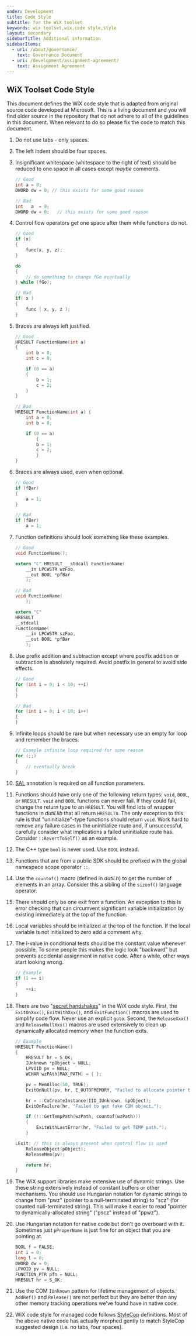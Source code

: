 ```yaml
---
under: Development
title: Code Style
subtitle: for the WiX toolset
keywords: wix toolset,wix,code style,style
layout: secondary
sidebarTitle: Additional information
sidebarItems:
  - uri: /about/governance/
    text: Governance Document
  - uri: /development/assignment-agreement/
    text: Assignment Agreement
---
```


## WiX Toolset Code Style

This document defines the WiX code style that is adapted from original source code developed at Microsoft. This is a living document and you will find older source in the repository that do not adhere to all of the guidelines in this document. When relevant to do so please fix the code to match this document.

1. Do not use tabs - only spaces.

2. The left indent should be four spaces.

3. Insignificant whitespace (whitespace to the right of text) should be reduced to one space in all cases except _maybe_ comments.

    ``` c
    // Good
    int a = 0;
    DWORD dw = 0; // this exists for some good reason

    // Bad
    int   a  = 0;
    DWORD dw = 0;   // this exists for some good reason
    ```

4. Control flow operators get one space after them while functions do not.

    ``` c
    // Good
    if (x)
    {
        func(x, y, z);
    }

    do
    {
        // do something to change fGo eventually
    } while (fGo);

    // Bad
    if( x )
    {
        func ( x, y, z );
    }
    ```

5. Braces are always left justified.

    ``` c
    // Good
    HRESULT FunctionName(int a)
    {
        int b = 0;
        int c = 0;

        if (0 == a)
        {
            b = 1;
            c = 2;
        }
    }

    // Bad
    HRESULT FunctionName(int a) {
        int a = 0;
        int b = 0;

        if (0 == a)
            {
            b = 1;
            c = 2;
            }
    }
    ```

6. Braces are always used, even when optional.

    ``` c
    // Good
    if (fBar)
    {
        a = 1;
    }

    // Bad
    if (fBar)
        a = 1;
    ```

7. Function definitions should look something like these examples.

    ``` c
    // Good
    void FunctionName();

    extern "C" HRESULT __stdcall FunctionName(
        __in LPCWSTR wzFoo,
        __out BOOL *pfBar
        );

    // Bad
    void FunctionName(
        );

    extern "C"
    HRESULT
    __stdcall
    FunctionName(
        __in LPCWSTR szFoo,
        __out BOOL *pfBar
        );
    ```

8. Use prefix addition and subtraction except where postfix addition or subtraction is absolutely required. Avoid postfix in general to avoid side effects.

    ``` c
    // Good
    for (int i = 0; i < 10; ++i)
    {
    }

    // Bad
    for (int i = 0; i < 10; i++)
    {
    }
    ```

9. Infinite loops should be rare but when necessary use an empty for loop and remember the braces.

    ``` c
    // Example infinite loop required for some reason
    for (;;)
    {
        // eventually break
    }
    ```

10. [SAL](http://msdn.microsoft.com/en-us/library/windows/desktop/aa383701.aspx) annotation is required on all function parameters.

11. Functions should have only one of the following return types: `void`, `BOOL`, or `HRESULT`. `void` and `BOOL` functions can never fail. If they could fail, change the return type to an `HRESULT`. You will find lots of wrapper functions in _dutil.lib_ that all return `HRESULT`s. The only exception to this rule is that "uninitialize"-type functions should return `void`. Work hard to remove any failure cases in the uninitialize route and, if unsuccessful, carefully consider what implications a failed uninitialize route has. Consider `::RevertToSelf()` as an example.

12. The C++ type `bool` is never used. Use `BOOL` instead.

13. Functions that are from a public SDK should be prefixed with the global namespace scope operator `::`.

14. Use the `countof()` macro (defined in _dutil.h_) to get the number of elements in an array. Consider this a sibling of the `sizeof()` language operator.

15. There should only be one exit from a function. An exception to this is error checking that can circumvent significant variable initialization by existing immediately at the top of the function.

16. Local variables should be initialized at the top of the function. If the local variable is not initialized to zero add a comment why.

17. The l-value in conditional tests should be the constant value whenever possible. To some people this makes the logic look "backward" but prevents accidental assignment in native code. After a while, other ways start looking wrong.

    ``` c
    // Example
    if (1 == i)
    {
        ++i;
    }
    ```

18. There are two "[secret handshakes](http://blogs.msdn.com/b/oldnewthing/archive/2005/01/06/347666.aspx)" in the WiX code style. First, the `ExitOnXxx()`, `ExitWithXxx()`, and `ExitFunction()` macros are used to simplify code flow. Never use an explicit `goto`. Second, the `ReleaseXxx()` and `ReleaseNullXxx()` macros are used extensively to clean up dynamically allocated memory when the function exits.

    ``` c
    // Example
    HRESULT FunctionName()
    {
        HRESULT hr = S_OK;
        IUnknown *pObject = NULL;
        LPVOID pv = NULL;
        WCHAR wzPAth[MAX_PATH] = { };

        pv = MemAlloc(50, TRUE);
        ExitOnNull(pv, hr, E_OUTOFMEMORY, "Failed to allocate pointer to nothing.");

        hr = ::CoCreateInstance(IID_IUnknown, &pObject);
        ExitOnFailure(hr, "Failed to get fake COM object.");

        if (!::GetTempPath(wzPath, countof(wzPath)))
        {
            ExitWithLastError(hr, "Failed to get TEMP path.");
        }

    LExit: // this is always present when control flow is used
        ReleaseObject(pObject);
        ReleaseMem(pv);

        return hr;
    }
    ```

19. The WiX support libraries make extensive use of dynamic strings. Use these string extensively instead of constant buffers or other mechanisms. You should use Hungarian notation for dynamic strings to change from "pwz" (pointer to a null-terminated string) to "scz" (for counted null-terminated string). This will make it easier to read "pointer to dynamically-allocated string" ("pscz" instead of "ppwz").

20. Use Hungarian notation for native code but don't go overboard with it. Sometimes just `pProperName` is just fine for an object that you are pointing at.

    ``` c
    BOOL f = FALSE;
    int i = 0;
    long l = 0;
    DWORD dw = 0;
    LPVOID pv = NULL;
    FUNCTION_PTR pfn = NULL;
    HRESULT hr = S_OK;
    ```

21. Use the COM `IUnknown` pattern for lifetime management of objects. `AddRef()` and `Release()` are not perfect but they are better than any other memory tracking operations we've found have in native code.

22. WiX code style for managed code follows [StyleCop](http://stylecop.codeplex.com/) definitions. Most of the above native code has actually morphed gently to match StyleCop suggested design (i.e. no tabs, four spaces).
